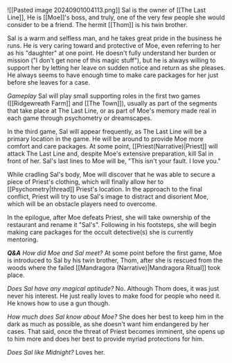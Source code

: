 ![[Pasted image 20240901004113.png]]
Sal is the owner of [[The Last Line]], He is [[Moe]]'s boss, and truly, one of the very few people she would consider to be a friend. The hermit [[Thom]] is his twin brother.

 Sal is a warm and selfless man, and he takes great pride in the business he runs. He is very caring toward and protective of Moe, even referring to her as his "daughter" at one point. He doesn't fully understand her burden or mission ("I don't get none of this magic stuff"), but he is always willing to support her by letting her leave on sudden notice and return as she pleases. He always seems to have enough time to make care packages for her just before she leaves for a case.

*Gameplay*
Sal will play small supporting roles in the first two games ([[Ridgewreath Farm]] and [[The Town]]), usually as part of the segments that take place at The Last Line, or as part of Moe's memory made real in each game through psychometry or dreamscapes.

In the third game, Sal will appear frequently, as The Last Line will be a primary location in the game. He will be around to provide Moe more comfort and care packages. At some point, [[Priest(Narrative)|Priest]] will attack The Last Line and, despite Moe's extensive preparation, kill Sal in front of her. Sal's last lines to Moe will be, "This isn't your fault. I love you." 

While cradling Sal's body, Moe will discover that he was able to secure a piece of Priest's clothing, which will finally allow her to  [[Psychometry|thread]] Priest's location. In the approach to the final conflict, Priest will try to use Sal's image to distract and disorient Moe, which will be an obstacle players need to overcome.

In the epilogue, after Moe defeats Priest, she will take ownership of the restaurant and rename it "Sal's". Following in his footsteps, she will begin making care packages for the occult detective(s) she is currently mentoring.

***Q&A***
*How did Moe and Sal meet?*
At some point before the first game, Moe is introduced to Sal by his twin brother, Thom, after she is rescued from the woods where the failed [[Mandragora (Narrative)|Mandragora Ritual]] took place.

*Does Sal have any magical aptitude?*
No. Although Thom does, it was just never his interest. He just really loves to make food for people who need it. He knows how to use a gun though.

*How much does Sal know about Moe?*
She does her best to keep him in the dark as much as possible, as she doesn't want him endangered by her cases. That said, once the threat of Priest becomes imminent, she opens up to him more and does her best to provide myriad protections for him.

*Does Sal like Midnight?*
Loves her.